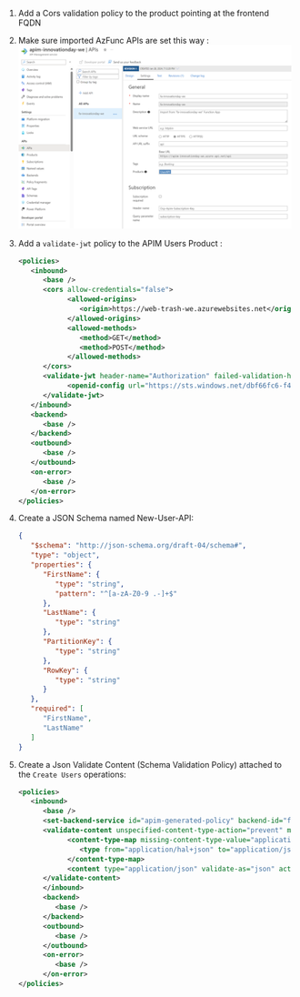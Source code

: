 1. Add a Cors validation policy to the product pointing at the frontend FQDN
1. Make sure imported AzFunc APIs are set this way :
   ![APIs Azure Function](./assets/API-settings.png)
1. Add a `validate-jwt` policy to the APIM Users Product :
   ```xml
   <policies>
      <inbound>
         <base />
         <cors allow-credentials="false">
               <allowed-origins>
                  <origin>https://web-trash-we.azurewebsites.net</origin>
               </allowed-origins>
               <allowed-methods>
                  <method>GET</method>
                  <method>POST</method>
               </allowed-methods>
         </cors>
         <validate-jwt header-name="Authorization" failed-validation-httpcode="401" failed-validation-error-message="Unauthenticated client">
               <openid-config url="https://sts.windows.net/dbf66fc6-f491-4387-b638-101810058f9c/.well-known/openid-configuration" />
         </validate-jwt>
      </inbound>
      <backend>
         <base />
      </backend>
      <outbound>
         <base />
      </outbound>
      <on-error>
         <base />
      </on-error>
   </policies>
   ```
1. Create a JSON Schema named New-User-API:

   ```JSON
   {
      "$schema": "http://json-schema.org/draft-04/schema#",
      "type": "object",
      "properties": {
         "FirstName": {
            "type": "string",
            "pattern": "^[a-zA-Z0-9 .-]+$"
         },
         "LastName": {
            "type": "string"
         },
         "PartitionKey": {
            "type": "string"
         },
         "RowKey": {
            "type": "string"
         }
      },
      "required": [
         "FirstName",
         "LastName"
      ]
   }
   ```

1. Create a Json Validate Content (Schema Validation Policy) attached to the `Create Users` operations:

   ```XML
   <policies>
      <inbound>
         <base />
         <set-backend-service id="apim-generated-policy" backend-id="fa-innovationday-we" />
         <validate-content unspecified-content-type-action="prevent" max-size="1024" size-exceeded-action="prevent" errors-variable-name="usersValidationError">
               <content-type-map missing-content-type-value="application/json">
                  <type from="application/hal+json" to="application/json" />
               </content-type-map>
               <content type="application/json" validate-as="json" action="prevent" schema-id="New-Users-API-Schema" />
         </validate-content>
         </inbound>
         <backend>
            <base />
         </backend>
         <outbound>
            <base />
         </outbound>
         <on-error>
            <base />
         </on-error>
   </policies>
   ```
